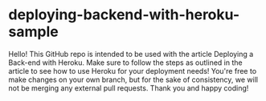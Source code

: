 # deploying-backend-with-heroku-sample
Hello! This GitHub repo is intended to be used with the article Deploying a Back-end with Heroku.  Make sure to follow the steps as outlined in the article to see how to use Heroku for your deployment needs!  You're free to make changes on your own branch, but for the sake of consistency, we will not be merging any external pull requests. Thank you and happy coding!
